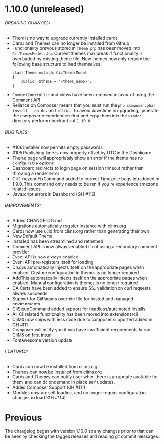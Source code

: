 # 1.10.0 (unreleased)

###### BREAKING CHANGES:
	
- There is no way to upgrade currently installed cards
- Cards and Themes can no longer be installed from Github
- Functionality previous stored in ```Theme.php``` has been moved into ```CiiThemesModel.php```. Current themes may break if functionality is overloaded by existing theme file. New themes now only require the following base structure to load themselves.
	```
	class Theme extends CiiThemesModel
	{
	    public  $theme = '<theme_name>';
	}
	```
- ```CommentController``` and views have been removed in favor of using the Comment API
- Reliance on Composer means that you must run the ```php composer.phar install --no-dev``` on first run. To avoid downtime in upgrading, generate the composer dependencies first and copy them into the ```vendor``` directory perform checkout out ```1.10.0```

###### BUG FIXES:

- #106 Installer now permits empty passwords
- #105 Publishing time is now properly offset by UTC in the Dashboard
- Theme page will appropriately show an error if the theme has no configurable options
- Dashboard redirects to login page on session timeout rather than throwing a render error
- CiiTimezoneFixCommand added to correct Timezone bugs introduced in 1.9.0. This command only needs to be run if you're experience timezone related issues.
- Javascript errors in Dashboard (GH #110)

###### IMPROVEMENTS:

- Added CHANGELOG.md
- Migrations automatically register instance with ciims.org
- Cards now use uuid from ciims.org rather than generating their own
- New Default Theme
- Installed has been streamlined and rethemed
- Comment API is now always enabled if not using a secondary comment provider
- Event API is now always enabled
- Event API pre-registers itself for loading
- Disqus automatically injects itself on the appropriate pages when enabled. Custom configuration in themes is no longer required
- AddThis automatically injects itself on the appropriate pages when enabled. Manual configuration is themes is no longer required
- CA Certs have been added to ensure SSL validation on curl requests always succeeds
- Support for CiiParams override file for hosted and managed environments
- CiiSetupCommand added support for headless/automated installs
- All Cii related functionality has been moved into extensions/cii
- CiiMS now ships with less code due to composer supported added in GH #111
- Composer will notify you if you have insufficient requirements to run CiiMS on first install
- FontAwesome version update

###### FEATURES:

- Cards can now be installed from ciims.org
- Themes can now be installed from ciims.org
- Cards and Themes can notify user when there is an update available for them, and can do ondemand in place self updates.
- Added Composer Support (GH #111)
- Modules now are self loading, and no longer require configuration changes to load (GH #114)

# Previous

The changelog began with version 1.10.0 so any changes prior to that can be seen by checking the tagged releases and reading git commit messages.